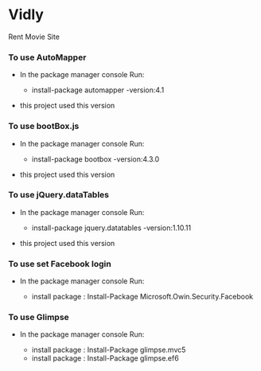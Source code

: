 # Vidly
Rent Movie Site 

### To use AutoMapper

* In the package manager console Run:

    * install-package automapper -version:4.1  

* this project used this version

### To use bootBox.js

* In the package manager console Run:

    * install-package bootbox -version:4.3.0  

* this project used this version

### To use jQuery.dataTables

* In the package manager console Run:

    * install-package jquery.datatables -version:1.10.11  

* this project used this version

### To use set Facebook login

* In the package manager console Run:

    * install package : Install-Package Microsoft.Owin.Security.Facebook

### To use Glimpse

* In the package manager console Run:

    * install package : Install-Package glimpse.mvc5
    * install package : Install-Package glimpse.ef6
